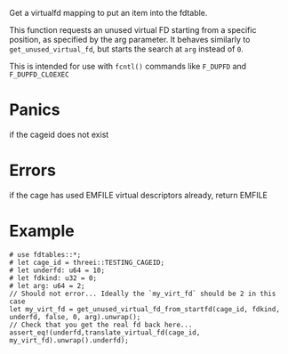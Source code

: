 Get a virtualfd mapping to put an item into the fdtable.

This function requests an unused virtual FD starting from a specific position, as specified by the arg parameter. It behaves similarly to `get_unused_virtual_fd`, but starts the search at `arg` instead of `0`.

This is intended for use with `fcntl()` commands like `F_DUPFD` and `F_DUPFD_CLOEXEC`

# Panics
  if the cageid does not exist

# Errors
  if the cage has used EMFILE virtual descriptors already, return EMFILE

# Example
```
# use fdtables::*;
# let cage_id = threei::TESTING_CAGEID;
# let underfd: u64 = 10;
# let fdkind: u32 = 0;
# let arg: u64 = 2; 
// Should not error... Ideally the `my_virt_fd` should be 2 in this case
let my_virt_fd = get_unused_virtual_fd_from_startfd(cage_id, fdkind, underfd, false, 0, arg).unwrap();
// Check that you get the real fd back here...
assert_eq!(underfd,translate_virtual_fd(cage_id, my_virt_fd).unwrap().underfd);
```
